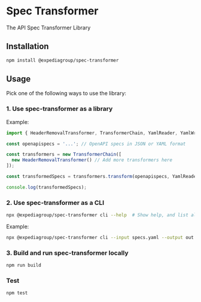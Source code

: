 # Spec Transformer

The API Spec Transformer Library

## Installation

```bash
npm install @expediagroup/spec-transformer
```

## Usage

Pick one of the following ways to use the library:

### 1. Use spec-transformer as a library

Example:

```typescript
import { HeaderRemovalTransformer, TransformerChain, YamlReader, YamlWriter } from '@spec-transformer';

const openapispecs = '...'; // OpenAPI specs in JSON or YAML format

const transformers = new TransformerChain([
  new HeaderRemovalTransformer() // Add more transformers here
]);

const transformedSpecs = transformers.transform(openapispecs, YamlReader, YamlWriter);

console.log(transformedSpecs);
```

### 2. Use spec-transformer as a CLI

```bash
npx @expediagroup/spec-transformer cli --help  # Show help, and list all available commands.
```

Example:

```bash
npx @expediagroup/spec-transformer cli --input specs.yaml --output out.yaml --headers  # Read specs from specs.yaml, remove headers, and write to out.yaml
```

### 3. Build and run spec-transformer locally

```bash
npm run build
```

### Test

```bash
npm test
```
